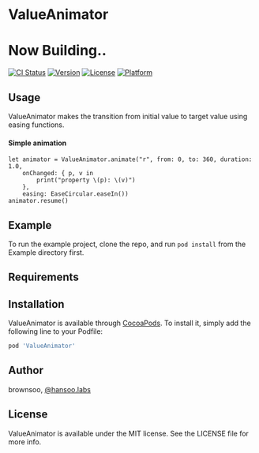 # ValueAnimator

# Now Building..

[![CI Status](http://img.shields.io/travis/brownsoo/ValueAnimator.svg?style=flat)](https://travis-ci.org/brownsoo/ValueAnimator)
[![Version](https://img.shields.io/cocoapods/v/ValueAnimator.svg?style=flat)](http://cocoapods.org/pods/ValueAnimator)
[![License](https://img.shields.io/cocoapods/l/ValueAnimator.svg?style=flat)](http://cocoapods.org/pods/ValueAnimator)
[![Platform](https://img.shields.io/cocoapods/p/ValueAnimator.svg?style=flat)](http://cocoapods.org/pods/ValueAnimator)

## Usage

ValueAnimator makes the transition from initial value to target value using easing functions.

#### Simple animation

```
let animator = ValueAnimator.animate("r", from: 0, to: 360, duration: 1.0,
    onChanged: { p, v in 
        print("property \(p): \(v)")
    },
    easing: EaseCircular.easeIn())
animator.resume()
```

## Example

To run the example project, clone the repo, and run `pod install` from the Example directory first.

## Requirements

## Installation

ValueAnimator is available through [CocoaPods](http://cocoapods.org). To install
it, simply add the following line to your Podfile:

```ruby
pod 'ValueAnimator'
```

## Author

brownsoo, [@hansoo.labs](https://twitter.com/hansoolabs)

## License

ValueAnimator is available under the MIT license. See the LICENSE file for more info.

